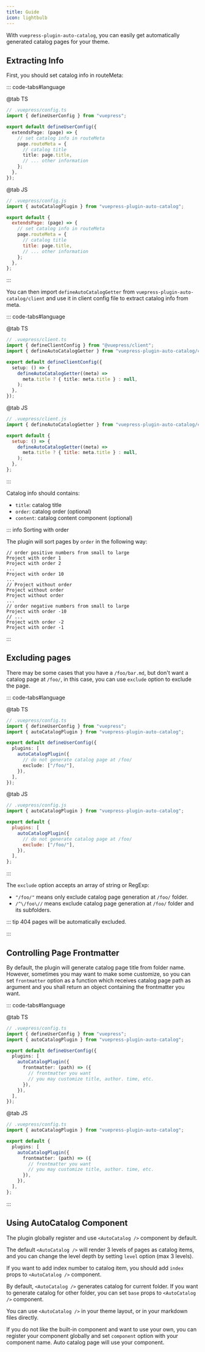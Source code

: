 ```yaml
---
title: Guide
icon: lightbulb
---
```


With `vuepress-plugin-auto-catalog`, you can easily get automatically generated catalog pages for your theme.

<!-- more -->

## Extracting Info

First, you should set catalog info in routeMeta:

::: code-tabs#language

@tab TS

```ts
// .vuepress/config.ts
import { defineUserConfig } from "vuepress";

export default defineUserConfig({
  extendsPage: (page) => {
    // set catalog info in routeMeta
    page.routeMeta = {
      // catalog title
      title: page.title,
      // ... other information
    };
  },
});
```

@tab JS

```js
// .vuepress/config.js
import { autoCatalogPlugin } from "vuepress-plugin-auto-catalog";

export default {
  extendsPage: (page) => {
    // set catalog info in routeMeta
    page.routeMeta = {
      // catalog title
      title: page.title,
      // ... other information
    };
  },
};
```

:::

You can then import `defineAutoCatalogGetter` from `vuepress-plugin-auto-catalog/client` and use it in client config file to extract catalog info from meta.

::: code-tabs#language

@tab TS

```ts
// .vuepress/client.ts
import { defineClientConfig } from "@vuepress/client";
import { defineAutoCatalogGetter } from "vuepress-plugin-auto-catalog/client";

export default defineClientConfig({
  setup: () => {
    defineAutoCatalogGetter((meta) =>
      meta.title ? { title: meta.title } : null,
    );
  },
});
```

@tab JS

```js
// .vuepress/client.js
import { defineAutoCatalogGetter } from "vuepress-plugin-auto-catalog/client";

export default {
  setup: () => {
    defineAutoCatalogGetter((meta) =>
      meta.title ? { title: meta.title } : null,
    );
  },
};
```

:::

Catalog info should contains:

- `title`: catalog title
- `order`: catalog order (optional)
- `content`: catalog content component (optional)

::: info Sorting with order

The plugin will sort pages by `order` in the following way:

```:no-line-numbers
// order positive numbers from small to large
Project with order 1
Project with order 2
...
Project with order 10
...
// Project without order
Project without order
Project without order
...
// order negative numbers from small to large
Project with order -10
// ...
Project with order -2
Project with order -1
```

:::

## Excluding pages

There may be some cases that you have a `/foo/bar.md`, but don't want a catalog page at `/foo/`, in this case, you can use `exclude` option to exclude the page.

::: code-tabs#language

@tab TS

```ts
// .vuepress/config.ts
import { defineUserConfig } from "vuepress";
import { autoCatalogPlugin } from "vuepress-plugin-auto-catalog";

export default defineUserConfig({
  plugins: [
    autoCatalogPlugin({
      // do not generate catalog page at /foo/
      exclude: ["/foo/"],
    }),
  ],
});
```

@tab JS

```js
// .vuepress/config.js
import { autoCatalogPlugin } from "vuepress-plugin-auto-catalog";

export default {
  plugins: [
    autoCatalogPlugin({
      // do not generate catalog page at /foo/
      exclude: ["/foo/"],
    }),
  ],
};
```

:::

The `exclude` option accepts an array of string or RegExp:

- `"/foo/"` means only exclude catalog page generation at `/foo/` folder.
- `/^\/foo\//` means exclude catalog page generation at `/foo/` folder and its subfolders.

::: tip 404 pages will be automatically excluded.

:::

## Controlling Page Frontmatter

By default, the plugin will generate catalog page title from folder name. However, sometimes you may want to make some customize, so you can set `frontmatter` option as a function which receives catalog page path as argument and you shall return an object containing the frontmatter you want.

::: code-tabs#language

@tab TS

```ts
// .vuepress/config.ts
import { defineUserConfig } from "vuepress";
import { autoCatalogPlugin } from "vuepress-plugin-auto-catalog";

export default defineUserConfig({
  plugins: [
    autoCatalogPlugin({
      frontmatter: (path) => ({
        // frontmatter you want
        // you may customize title, author. time, etc.
      }),
    }),
  ],
});
```

@tab JS

```ts
// .vuepress/config.ts
import { autoCatalogPlugin } from "vuepress-plugin-auto-catalog";

export default {
  plugins: [
    autoCatalogPlugin({
      frontmatter: (path) => ({
        // frontmatter you want
        // you may customize title, author. time, etc.
      }),
    }),
  ],
};
```

:::

## Using AutoCatalog Component

The plugin globally register and use `<AutoCatalog />` component by default.

The default `<AutoCatalog />` will render 3 levels of pages as catalog items, and you can change the level depth by setting `level` option (max 3 levels).

If you want to add index number to catalog item, you should add `index` props to `<AutoCatalog />` component.

By default, `<AutoCatalog />` generates catalog for current folder. If you want to generate catalog for other folder, you can set `base` props to `<AutoCatalog />` component.

You can use `<AutoCatalog />` in your theme layout, or in your markdown files directly.

If you do not like the built-in component and want to use your own, you can register your component globally and set `component` option with your component name. Auto catalog page will use your component.
